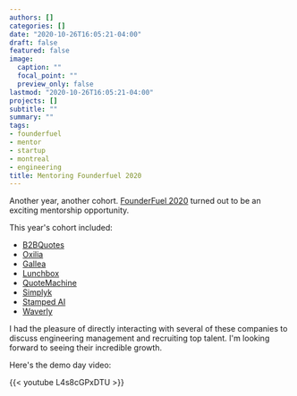 ```yaml
---
authors: []
categories: []
date: "2020-10-26T16:05:21-04:00"
draft: false
featured: false
image:
  caption: ""
  focal_point: ""
  preview_only: false
lastmod: "2020-10-26T16:05:21-04:00"
projects: []
subtitle: ""
summary: ""
tags:
- founderfuel
- mentor
- startup
- montreal
- engineering
title: Mentoring Founderfuel 2020
---
```


Another year, another cohort.
[FounderFuel 2020](https://founderfuel.com/) turned out to be an exciting mentorship opportunity.

<!--more-->

This year's cohort included:

- [B2BQuotes](https://b2bquotes.com/en/)
- [Oxilia](https://www.oxilia.ca/en/)
- [Gallea](https://www.gallea.ca/fr)
- [Lunchbox](https://trylunchbox.com/)
- [QuoteMachine](https://www.quotemachine.com/)
- [Simplyk](https://www.simplyk.io/)
- [Stamped AI](https://stamped.ai/)
- [Waverly](http://thewaverly.co/)

I had the pleasure of directly interacting with several of these companies to discuss engineering management and recruiting top talent.
I'm looking forward to seeing their incredible growth.

Here's the demo day video:

{{< youtube L4s8cGPxDTU >}}
